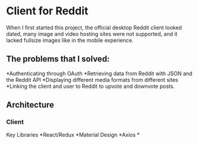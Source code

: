 # Client for Reddit #
When I first started this project, the official desktop Reddit client looked dated, many image and video hosting sites were not supported, and it lacked fullsize images like in the mobile experience.
## The problems that I solved: ##
*Authenticating through OAuth
*Retrieving data from Reddit with JSON and the Reddit API
*Displaying different media formats from different sites
*Linking the client and user to Reddit to upvote and downvote posts.
## Architecture ##
### Client ###
Key Libraries
*React/Redux
*Material Design
*Axios
*
